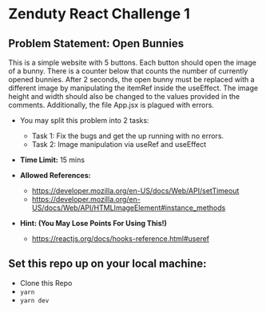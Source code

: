 # Zenduty React Challenge 1

## Problem Statement: Open Bunnies

This is a simple website with 5 buttons. Each button should open the image of a bunny. There is a counter below that counts the number of currently opened bunnies. After 2 seconds, the open bunny must be replaced with a different image by manipulating the itemRef inside the useEffect. The image height and width should also be changed to the values provided in the comments. Additionally, the file App.jsx is plagued with errors.    
- You may split this problem into 2 tasks: 
   - Task 1: Fix the bugs and get the up running with no errors. 
   - Task 2: Image manipulation via useRef and useEffect

 - **Time Limit:** 15 mins 
 - **Allowed References:** 
   - https://developer.mozilla.org/en-US/docs/Web/API/setTimeout
   - https://developer.mozilla.org/en-US/docs/Web/API/HTMLImageElement#instance_methods
 - **Hint: (You May Lose Points For Using This!)**
   - https://reactjs.org/docs/hooks-reference.html#useref

## Set this repo up on your local machine:
 - Clone this Repo
 - `yarn`
 - `yarn dev`

